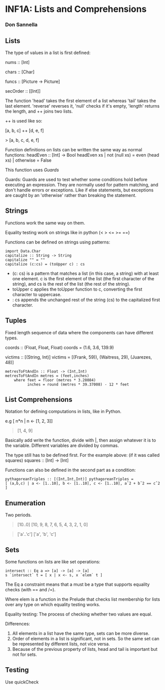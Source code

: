# INF1A: Lists and Comprehensions
### Don Sannella

## Lists
The type of values in a list is first defined:

nums :: [Int]

chars :: [Char]

funcs :: [Picture -> Picture] 

secOrder :: [[Int]]

The function 'head' takes the first element of a list whereas 'tail' takes the last element.
'reverse' reverses it, 'null' checks if it's empty, 'length' returns the length, and ++ joins two lists.

++ is used like so:

[a, b, c] ++ [d, e, f]

\> [a, b, c, d, e, f]

Function definitions on lists can be written the same way as normal functions:
headEven :: [Int] -> Bool
headEven xs | not (null xs) = even (head xs)
	    | otherwise = False

This function uses *Guards*

Guards: Guards are used to test whether some conditions hold before executing an expression. They are normally used for pattern matching, and don't handle errors or exceptions. Like if else statements, but exceptions are caught by an 'otherwise' rather than breaking the statement.

## Strings
Functions work the same way on them.

Equality testing work on strings like in python (< > <= >= ==)

Functions can be defined on strings using patterns:

``` 
import Data.Char
capitalize :: String -> String
capitalize "" = ""
capitalize (c:cs) = (toUpper c) : cs
```
* (c: cs) is a pattern that matches a list (in this case, a string) with at least one element. c is the first element of the list (the first character of the string), and cs is the rest of the list (the rest of the string).
* toUpper c applies the toUpper function to c, converting the first character to uppercase.
* : cs appends the unchanged rest of the string (cs) to the capitalized first character.

## Tuples
Fixed length sequence of data where the components can have different types.

coords :: (Float, Float, Float)
coords = (1.6, 3.6, 139.9)

victims :: [(String, Int)]
victims = [(Frank, 59)), (Waitress, 29), (Juarezes, 48)]

```
metresToFtAndIn :: Float -> (Int,Int)
metresToFtAndIn metres = (feet,inches)
	where feet = floor (metres * 3.28084)
	      inches = round (metres * 39.37008) - 12 * feet
```

## List Comprehensions
Notation for defining computations in lists, like in Python.

e.g
[ n\*n | n <- [1, 2, 3]]
> [1, 4, 9]

Basically add write the function, divide with |, then assign whatever it is to the variable. Different variables are divided by commas.

The type still has to be defined first. 
For the example above:
(if it was called squares)
squares :: [Int] -> [Int]

Functions can also be defined in the second part as a condition:
```
pythagoreanTriples :: [(Int,Int,Int)] pythagoreanTriples =
[ (a,b,c) | a <- [1..10], b <- [1..10], c <- [1..10], aˆ2 + bˆ2 == cˆ2 ]
```

## Enumeration 
Two periods.
> [10..0]
[10, 9, 8, 7, 6, 5, 4, 3, 2, 1, 0]

>['a'..'c']
['a', 'b', 'c']

## Sets
Some functions on lists are like set operations:
```
intersect :: Eq a => [a] -> [a] -> [a]
s `intersect` t = [ x | x <- s, x `elem` t ]
```

The Eq a constraint means that a must be a type that supports equality checks (with == and /=).

Where elem is a function in the Prelude that checks list membership for lists over any type on which equality testing works.

Equality testing: The process of checking whether two values are equal.

Differences:

1. All elements in a list have the same type, sets can be more diverse. 
2. Order of elements in a list is significant, not in sets. So the same set can be represented by different lists, not vice versa.
3. Because of the previous property of lists, head and tail is important but not for sets.

## Testing
Use quickCheck

